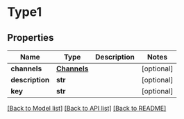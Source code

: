 # Type1

## Properties
Name | Type | Description | Notes
------------ | ------------- | ------------- | -------------
**channels** | [**Channels**](Channels.md) |  | [optional] 
**description** | **str** |  | [optional] 
**key** | **str** |  | [optional] 

[[Back to Model list]](../README.md#documentation-for-models) [[Back to API list]](../README.md#documentation-for-api-endpoints) [[Back to README]](../README.md)

